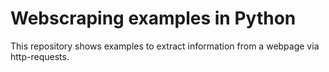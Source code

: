 # Webscraping examples in Python

This repository shows examples to extract information from a webpage via http-requests.